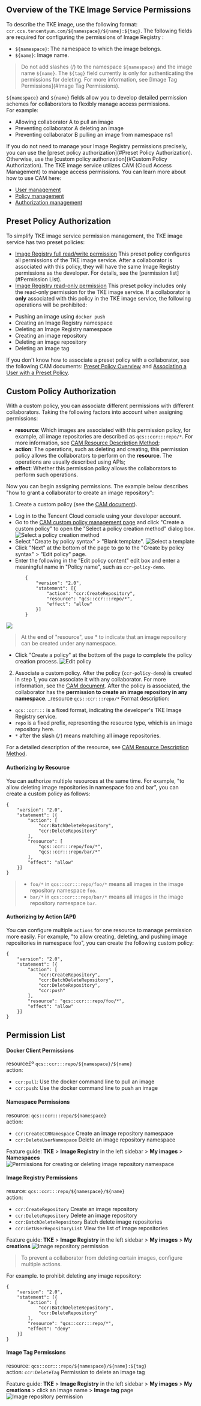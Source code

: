 ## Overview of the TKE Image Service Permissions

To describe the TKE image, use the following format: `ccr.ccs.tencentyun.com/${namespace}/${name}:${tag}`.
The following fields are required for configuring the permissions of Image Registry :
- `${namespace}`: The namespace to which the image belongs.
- `${name}`: Image name.

> Do not add slashes (/) to the namespace `${namespace}` and the image name `${name}`. 
> The `${tag}` field currently is only for authenticating the permissions for deleting.  For more information, see [Image Tag Permissions](#Image Tag Permissions).

 `${namespace}` and `${name}` fields allow you to develop detailed permission schemes for collaborators to flexibly manage access permissions.  
For example:
* Allowing collaborator A to pull an image
* Preventing collaborator A deleting an image
* Preventing collaborator B  pulling an image from namespace ns1

If you do not need to manage your Image Registry permissions precisely, you can use the [preset policy authorization](#Preset Policy Authorization).
Otherwise, use the [custom policy authorization](#Custom Policy Authorization).
The TKE image service utilizes CAM (Cloud Access Management) to manage access permissions.  You can learn more about how to use CAM here:

- [User management](https://intl.cloud.tencent.com/document/product/598/17289)
- [Policy management](https://intl.cloud.tencent.com/document/product/598/10601)
- [Authorization management](https://intl.cloud.tencent.com/document/product/598/10602)

## Preset Policy Authorization

To simplify TKE image service permission management, the TKE image service has two preset policies:
* [Image Registry full read/write permission](https://console.cloud.tencent.com/cam/policy/detail/419082&QcloudCCRFullAccess&2)
This preset policy configures all permissions of the TKE image service. After a collaborator is associated with this policy, they will have the same Image Registry permissions as the developer. For details, see the [permission list](#Permission List).
* [Image Registry read-only permission](https://console.cloud.tencent.com/cam/policy/detail/419084&QcloudCCRReadOnlyAccess&2)
This preset policy includes only the read-only permission for the TKE image service. If a collaborator is **only** associated with this policy in the TKE image service, the following operations will be prohibited:
 - Pushing an image using `docker push`
 - Creating an Image Registry namespace
 - Deleting an Image Registry namespace
 - Creating an image repository
 - Deleting an image repository
 - Deleting an image tag

If you don't know how to associate a preset policy with a collaborator, see the following CAM documents: [Preset Policy Overview](https://intl.cloud.tencent.com/document/product/598/10601#.E9.A2.84.E8.AE.BE.E7.AD.96.E7.95.A5) and [Associating a User with a Preset Policy](https://intl.cloud.tencent.com/document/product/598/10602#.E9.A2.84.E8.AE.BE.E7.AD.96.E7.95.A5.E5.85.B3.E8.81.94.E7.94.A8.E6.88.B7).

## Custom Policy Authorization

With a custom policy, you can associate different permissions with different collaborators.
Taking the following factors into account when assigning permissions:
- **resource**: Which images are associated with this permission policy, for example, all image repositories are described as `qcs::ccr:::repo/*`. For more information, see [CAM Resource Description Method](https://intl.cloud.tencent.com/document/product/598/10606);
- **action**: The operations, such as deleting and creating, this permission policy allows the collaborators to perform on the **resource**. The operations are usually described using APIs;
- **effect**: Whether this permission policy allows the collaborators to perform such operations.

Now you can begin assigning permissions. The example below describes "how to grant a collaborator to create an image repository":
1. Create a custom policy (see the [CAM document](https://intl.cloud.tencent.com/document/product/598/10601#.E8.87.AA.E5.AE.9A.E4.B9.89.E7.AD.96.E7.95.A5)).
  - Log in to the Tencent Cloud console using your developer account.
  - Go to the [CAM custom policy management page](https://console.cloud.tencent.com/cam/policy/custom) and click "Create a custom policy" to open the "Select a policy creation method" dialog box.
![Select a policy creation method](https://main.qcloudimg.com/raw/5d876dd339d69dca1d8dfd2c46b800e4.png)
 - Select "Create by policy syntax" > "Blank template".
![Select a template](https://main.qcloudimg.com/raw/af600b2e25cba5010fdaddc2afc698e5.png)
 - Click "Next" at the bottom of the page to go to the "Create by policy syntax" > "Edit policy" page.
 - Enter the following in the "Edit policy content" edit box and enter a meaningful name in "Policy name", such as `ccr-policy-demo`.
 ```
        {
            "version": "2.0",
            "statement": [{
                "action": "ccr:CreateRepository",
                "resource": "qcs::ccr:::repo/*",
                "effect": "allow"
            }]
        }
 ```
![](https://main.qcloudimg.com/raw/af9a72f91c1e36d02befdd9348d55ef4.png)

>At the **end** of "resource", use \* to indicate that an image repository can be created under any namespace.
 - Click "Create a policy" at the bottom of the page to complete the policy creation process.
![Edit policy](https://main.qcloudimg.com/raw/782ad59fba10e44a9d004906896a4b24.png)
2. Associate a custom policy. After the policy (`ccr-policy-demo`) is created in step 1, you can associate it with any collaborator. For more information, see the [CAM document](https://intl.cloud.tencent.com/document/product/598/10602#.E7.94.A8.E6.88.B7.E5.85.B3.E8.81.94.E8.87.AA.E5.AE.9A.E4.B9.89.E7.AD.96.E7.95.A5). After the policy is associated, the collaborator has the **permission to create an image repository in any namespace**.
_resource `qcs::ccr:::repo/*` Format description:
 - `qcs::ccr:::` is a fixed format, indicating the developer's TKE Image Registry service.
 - `repo` is a fixed prefix, representing the resource type, which is an image repository here.
 - `*` after the slash (`/`) means matching all image repositories.

For a detailed description of the resource, see [CAM Resource Description Method](https://intl.cloud.tencent.com/document/product/598/10606).

#### Authorizing by Resource

You can authorize multiple resources at the same time. For example, "to allow deleting image repositories in namespace foo and bar", you can create a custom policy as follows:
```
{
    "version": "2.0",
    "statement": [{
        "action": [
            "ccr:BatchDeleteRepository",
            "ccr:DeleteRepository"
        ],
        "resource": [
            "qcs::ccr:::repo/foo/*",
            "qcs::ccr:::repo/bar/*"
        ],
        "effect": "allow"
    }]
}
```


>- `foo/*` in `qcs::ccr:::repo/foo/*` means all images in the image repository namespace `foo`.
> - `bar/*` in `qcs::ccr:::repo/bar/*` means all images in the image repository namespace `bar`.

#### Authorizing by Action (API)

You can configure multiple `actions` for one resource to manage permission more easily. For example, "to allow creating, deleting, and pushing image repositories in namespace foo", you can create the following custom policy:
```
{
    "version": "2.0",
    "statement": [{
        "action": [
            "ccr:CreateRepository",
            "ccr:BatchDeleteRepository",
            "ccr:DeleteRepository",
            "ccr:push"
        ],
        "resource": "qcs::ccr:::repo/foo/*",
        "effect": "allow"
    }]
}
```

## Permission List

#### Docker Client Permissions

resource£º `qcs::ccr:::repo/${namespace}/${name}`  
action:
- `ccr:pull`: Use the docker command line to pull an image
- `ccr:push`: Use the docker command line to push an image

#### Namespace Permissions

resource: `qcs::ccr:::repo/${namespace}`  
action:
- `ccr:CreateCCRNamespace`     Create an image repository namespace
- `ccr:DeleteUserNamespace`    Delete an image repository namespace

Feature guide: **TKE** > **Image Registry** in the left sidebar > **My images** > **Namespaces**
![Permissions for creating or deleting image repository namespace](https://main.qcloudimg.com/raw/079207b216141faa0f617ede95a7d451.png)


#### Image Registry Permissions

resurce: `qcs::ccr:::repo/${namespace}/${name}`  
action:
- `ccr:CreateRepository`        Create an image repository
- `ccr:DeleteRepository`        Delete an image repository
- `ccr:BatchDeleteRepository`   Batch delete image repositories
- `ccr:GetUserRepositoryList`  View the list of image repositories

Feature guide: **TKE** > **Image Registry** in the left sidebar > **My images** > **My creations**
![Image repository permission](https://main.qcloudimg.com/raw/859f25f3c6cac166357fe0c637eeec84.png)

>To prevent a collaborator from deleting certain images, configure multiple actions.
>
For example. to prohibit deleting any image repository:
```
{
    "version": "2.0",
    "statement": [{
        "action": [
            "ccr:BatchDeleteRepository",
            "ccr:DeleteRepository"
        ],
        "resource": "qcs::ccr:::repo/*",
        "effect": "deny"
    }]
}
```

#### Image Tag Permissions

resource: `qcs::ccr:::repo/${namespace}/${name}:${tag}`  
action:
 `ccr:DeleteTag` Permission to delete an image tag

Feature guide: **TKE** > **Image Registry** in the left sidebar > **My images** > **My creations** > click an image name > **Image tag** page
![Image repository permission](https://main.qcloudimg.com/raw/51c56d9a7be972d07b5905c8435d4cf4.png)




